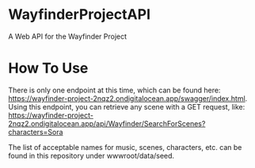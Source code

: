 # WayfinderProjectAPI
A Web API for the Wayfinder Project

# How To Use
There is only one endpoint at this time, which can be found here: https://wayfinder-project-2nqz2.ondigitalocean.app/swagger/index.html. Using this endpoint, you can retrieve any scene with a GET request, like: https://wayfinder-project-2nqz2.ondigitalocean.app/api/Wayfinder/SearchForScenes?characters=Sora

The list of acceptable names for music, scenes, characters, etc. can be found in this repository under wwwroot/data/seed.
